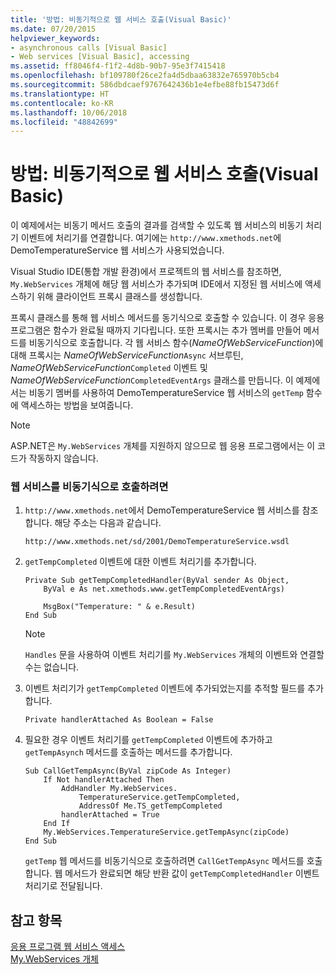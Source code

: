 ```yaml
---
title: '방법: 비동기적으로 웹 서비스 호출(Visual Basic)'
ms.date: 07/20/2015
helpviewer_keywords:
- asynchronous calls [Visual Basic]
- Web services [Visual Basic], accessing
ms.assetid: ff8046f4-f1f2-4d8b-90b7-95e3f7415418
ms.openlocfilehash: bf109780f26ce2fa4d5dbaa63832e765970b5cb4
ms.sourcegitcommit: 586dbdcaef9767642436b1e4efbe88fb15473d6f
ms.translationtype: HT
ms.contentlocale: ko-KR
ms.lasthandoff: 10/06/2018
ms.locfileid: "48842699"
---
```

# <a name="how-to-call-a-web-service-asynchronously-visual-basic"></a>방법: 비동기적으로 웹 서비스 호출(Visual Basic)
이 예제에서는 비동기 메서드 호출의 결과를 검색할 수 있도록 웹 서비스의 비동기 처리기 이벤트에 처리기를 연결합니다. 여기에는 `http://www.xmethods.net`에 DemoTemperatureService 웹 서비스가 사용되었습니다.  
  
 Visual Studio IDE(통합 개발 환경)에서 프로젝트의 웹 서비스를 참조하면, `My.WebServices` 개체에 해당 웹 서비스가 추가되며 IDE에서 지정된 웹 서비스에 액세스하기 위해 클라이언트 프록시 클래스를 생성합니다.  
  
 프록시 클래스를 통해 웹 서비스 메서드를 동기식으로 호출할 수 있습니다. 이 경우 응용 프로그램은 함수가 완료될 때까지 기다립니다. 또한 프록시는 추가 멤버를 만들어 메서드를 비동기식으로 호출합니다. 각 웹 서비스 함수(*NameOfWebServiceFunction*)에 대해 프록시는 *NameOfWebServiceFunction*`Async` 서브루틴, *NameOfWebServiceFunction*`Completed` 이벤트 및 *NameOfWebServiceFunction*`CompletedEventArgs` 클래스를 만듭니다. 이 예제에서는 비동기 멤버를 사용하여 DemoTemperatureService 웹 서비스의 `getTemp` 함수에 액세스하는 방법을 보여줍니다.  
  
> [!NOTE]
>  ASP.NET은 `My.WebServices` 개체를 지원하지 않으므로 웹 응용 프로그램에서는 이 코드가 작동하지 않습니다.  
  
### <a name="to-call-a-web-service-asynchronously"></a>웹 서비스를 비동기식으로 호출하려면  
  
1.  `http://www.xmethods.net`에서 DemoTemperatureService 웹 서비스를 참조합니다. 해당 주소는 다음과 같습니다.  
  
    ```  
    http://www.xmethods.net/sd/2001/DemoTemperatureService.wsdl  
    ```  
  
2.  `getTempCompleted` 이벤트에 대한 이벤트 처리기를 추가합니다.  
  
    ```  
    Private Sub getTempCompletedHandler(ByVal sender As Object,   
        ByVal e As net.xmethods.www.getTempCompletedEventArgs)  
  
        MsgBox("Temperature: " & e.Result)  
    End Sub  
    ```  
  
    > [!NOTE]
    >  `Handles` 문을 사용하여 이벤트 처리기를 `My.WebServices` 개체의 이벤트와 연결할 수는 없습니다.  
  
3.  이벤트 처리기가 `getTempCompleted` 이벤트에 추가되었는지를 추적할 필드를 추가합니다.  
  
    ```  
    Private handlerAttached As Boolean = False  
    ```  
  
4.  필요한 경우 이벤트 처리기를 `getTempCompleted` 이벤트에 추가하고 `getTempAsynch` 메서드를 호출하는 메서드를 추가합니다.  
  
    ```  
    Sub CallGetTempAsync(ByVal zipCode As Integer)  
        If Not handlerAttached Then  
            AddHandler My.WebServices.  
                TemperatureService.getTempCompleted,   
                AddressOf Me.TS_getTempCompleted  
            handlerAttached = True  
        End If  
        My.WebServices.TemperatureService.getTempAsync(zipCode)  
    End Sub  
    ```  
  
     `getTemp` 웹 메서드를 비동기식으로 호출하려면 `CallGetTempAsync` 메서드를 호출합니다. 웹 메서드가 완료되면 해당 반환 값이 `getTempCompletedHandler` 이벤트 처리기로 전달됩니다.  
  
## <a name="see-also"></a>참고 항목  
 [응용 프로그램 웹 서비스 액세스](../../../visual-basic/developing-apps/programming/accessing-application-web-services.md)  
 [My.WebServices 개체](../../../visual-basic/language-reference/objects/my-webservices-object.md)
